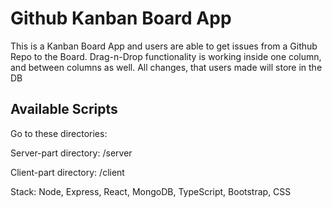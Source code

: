# Github Kanban Board App

This is a Kanban Board App and users are able to get issues from a Github Repo to the Board.
Drag-n-Drop functionality is working inside one column, and between columns as well.
All changes, that users made will store in the DB

## Available Scripts
Go to these directories:

Server-part directory: /server

Client-part directory: /client

Stack: Node, Express, React, MongoDB, TypeScript, Bootstrap, CSS